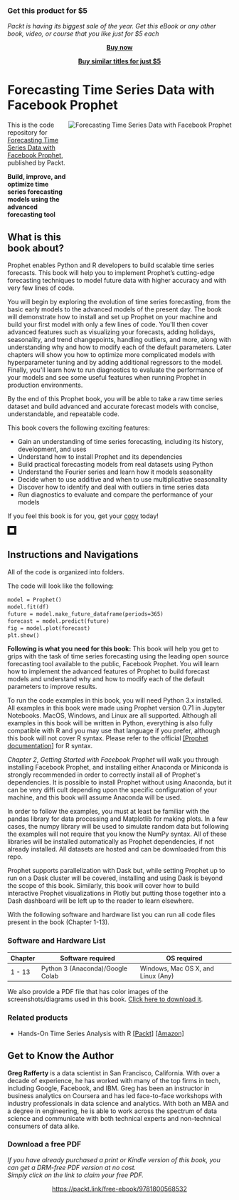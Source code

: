 
### Get this product for $5

<i>Packt is having its biggest sale of the year. Get this eBook or any other book, video, or course that you like just for $5 each</i>


<b><p align='center'>[Buy now](https://packt.link/9781800568532)</p></b>


<b><p align='center'>[Buy similar titles for just $5](https://subscription.packtpub.com/search)</p></b>


# Forecasting Time Series Data with Facebook Prophet

<a href="https://www.packtpub.com/product/forecasting-time-series-data-with-facebook-prophet/9781800568532?utm_source=github&utm_medium=repository&utm_campaign=9781800565296"><img src="https://static.packt-cdn.com/products/9781800568532/cover/smaller" alt="Forecasting Time Series Data with Facebook Prophet" height="256px" align="right"></a>

This is the code repository for [Forecasting Time Series Data with Facebook Prophet](https://www.packtpub.com/product/forecasting-time-series-data-with-facebook-prophet/9781800568532?utm_source=github&utm_medium=repository&utm_campaign=9781800568532), published by Packt.

**Build, improve, and optimize time series forecasting models using the advanced forecasting tool**

## What is this book about?

Prophet enables Python and R developers to build scalable time series forecasts. This book will help you to implement Prophet’s cutting-edge forecasting techniques to model future data with higher accuracy and with very few lines of code.

You will begin by exploring the evolution of time series forecasting, from the basic early models to the advanced models of the present day. The book will demonstrate how to install and set up Prophet on your machine and build your first model with only a few lines of code. You'll then cover advanced features such as visualizing your forecasts, adding holidays, seasonality, and trend changepoints, handling outliers, and more, along with understanding why and how to modify each of the default parameters. Later chapters will show you how to optimize more complicated models with hyperparameter tuning and by adding additional regressors to the model. Finally, you'll learn how to run diagnostics to evaluate the performance of your models and see some useful features when running Prophet in production environments.

By the end of this Prophet book, you will be able to take a raw time series dataset and build advanced and accurate forecast models with concise, understandable, and repeatable code.

This book covers the following exciting features: 
* Gain an understanding of time series forecasting, including its history, development, and uses
* Understand how to install Prophet and its dependencies
* Build practical forecasting models from real datasets using Python
* Understand the Fourier series and learn how it models seasonality
* Decide when to use additive and when to use multiplicative seasonality
* Discover how to identify and deal with outliers in time series data
* Run diagnostics to evaluate and compare the performance of your models

If you feel this book is for you, get your [copy](https://www.amazon.com/dp/1800568533) today!

<a href="https://www.packtpub.com/?utm_source=github&utm_medium=banner&utm_campaign=GitHubBanner"><img src="https://raw.githubusercontent.com/PacktPublishing/GitHub/master/GitHub.png" alt="https://www.packtpub.com/" border="5" /></a>

## Instructions and Navigations
All of the code is organized into folders.

The code will look like the following:
```
model = Prophet()
model.fit(df)
future = model.make_future_dataframe(periods=365)
forecast = model.predict(future)
fig = model.plot(forecast)
plt.show()
```

**Following is what you need for this book:**
This book will help you get to grips with the task of time series forecasting using the leading open source forecasting tool available to the public, Facebook Prophet. You will learn how to implement the advanced features of Prophet to build forecast models and understand why and how to modify each of the default parameters to improve results.	

To run the code examples in this book, you will need Python 3.x installed. All examples in this book were made using Prophet version 0.71 in Jupyter Notebooks. MacOS, Windows, and Linux are all supported. Although all examples in this book will be written in Python, everything is also fully compatible with R and you may use that language if you prefer, although this book will not cover R syntax. Please refer to the official [[Prophet documentation]](https://facebook.github.io/prophet/) for R syntax.

_Chapter 2_, _Getting Started with Facebook Prophet_ will walk you through installing Facebook Prophet, and installing either Anaconda or Miniconda is strongly recommended in order to correctly install all of Prophet's dependencies. It is possible to install Prophet without using Anaconda, but it can be very diffi cult depending upon the specific configuration of your machine, and this book will assume Anaconda will be used.

In order to follow the examples, you must at least be familiar with the pandas library for data processing and Matplotlib for making plots. In a few cases, the numpy library will be used to simulate random data but following the examples will not require that you know the NumPy syntax. All of these libraries will be installed automatically as Prophet dependencies, if not already installed. All datasets are hosted and can be downloaded from this repo. 

Prophet supports parallelization with Dask but, while setting Prophet up to run on a Dask cluster will be covered, installing and using Dask is beyond the scope of this book. Similarly, this book will cover how to build interactive Prophet visualizations in Plotly but putting those together into a Dash dashboard will be left up to the reader to learn elsewhere.

With the following software and hardware list you can run all code files present in the book (Chapter 1-13).

### Software and Hardware List

| Chapter  | Software required                                                                    | OS required                        |
| -------- | -------------------------------------------------------------------------------------| -----------------------------------|
|  1 - 13  |   Python 3 (Anaconda)/Google Colab                                                   | Windows, Mac OS X, and Linux (Any) |

We also provide a PDF file that has color images of the screenshots/diagrams used in this book. [Click here to download it](https://static.packt-cdn.com/downloads/9781800568532_ColorImages.pdf).


### Related products <Other books you may enjoy>
* Hands-On Time Series Analysis with R [[Packt]](https://www.packtpub.com/product/hands-on-time-series-analysis-with-r/9781788629157) [[Amazon]](https://www.amazon.com/dp/1788629159)

## Get to Know the Author
**Greg Rafferty** is a data scientist in San Francisco, California. With over a decade of experience, he has worked with many of the top firms in tech, including Google, Facebook, and IBM. Greg has been an instructor in business analytics on Coursera and has led face-to-face workshops with industry professionals in data science and analytics. With both an MBA and a degree in engineering, he is able to work across the spectrum of data science and communicate with both technical experts and non-technical consumers of data alike.



### Download a free PDF

 <i>If you have already purchased a print or Kindle version of this book, you can get a DRM-free PDF version at no cost.<br>Simply click on the link to claim your free PDF.</i>
<p align="center"> <a href="https://packt.link/free-ebook/9781800568532">https://packt.link/free-ebook/9781800568532 </a> </p>
